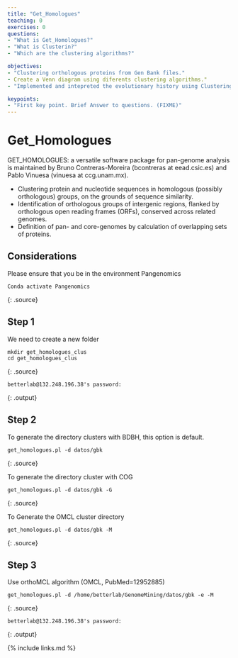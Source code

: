 ```yaml
---
title: "Get_Homologues"
teaching: 0
exercises: 0
questions:
- "What is Get_Homologues?"
- "What is Clusterin?"
- "Which are the clustering algorithms?"

objectives:
- "Clustering orthologous proteins from Gen Bank files."	
- Create a Venn diagram using diferents clustering algorithms."
- "Implemented and intepreted the evolutionary history using Clustering orthologous proteins."

keypoints:
- "First key point. Brief Answer to questions. (FIXME)"
---
```


# Get_Homologues
GET_HOMOLOGUES: a versatile software package for pan-genome analysis is maintained by Bruno Contreras-Moreira (bcontreras at eead.csic.es) and Pablo Vinuesa (vinuesa at ccg.unam.mx). 
- Clustering protein and nucleotide sequences in homologous (possibly orthologous) groups, on the grounds of sequence similarity.
- Identification of orthologous groups of intergenic regions, flanked by orthologous open reading frames (ORFs), conserved across related genomes.
- Definition of pan- and core-genomes by calculation of overlapping sets of proteins.

## Considerations
Please ensure that you be in the environment Pangenomics
~~~
Conda activate Pangenomics
~~~
{: .source}

## Step 1
We need to create a new folder
~~~
mkdir get_homologues_clus
cd get_homologues_clus
~~~
{: .source}

~~~
betterlab@132.248.196.38's password:
~~~
{: .output}

## Step 2
To generate the directory clusters with BDBH, this option is default.
~~~
get_homologues.pl -d datos/gbk
~~~
{: .source}

To generate the directory cluster with COG 
~~~
get_homologues.pl -d datos/gbk -G
~~~
{: .source}

To Generate the OMCL cluster directory
~~~
get_homologues.pl -d datos/gbk -M
~~~
{: .source}

## Step 3
Use orthoMCL algorithm (OMCL, PubMed=12952885)
~~~
get_homologues.pl -d /home/betterlab/GenomeMining/datos/gbk -e -M 
~~~
{: .source}

~~~
betterlab@132.248.196.38's password:
~~~
{: .output}

{% include links.md %}
